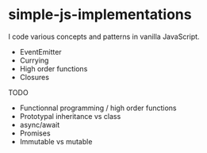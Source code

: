 # simple-js-implementations

I code various concepts and patterns in vanilla JavaScript.

- EventEmitter
- Currying
- High order functions
- Closures

TODO
- Functionnal programming / high order functions
- Prototypal inheritance vs class
- async/await
- Promises
- Immutable vs mutable
